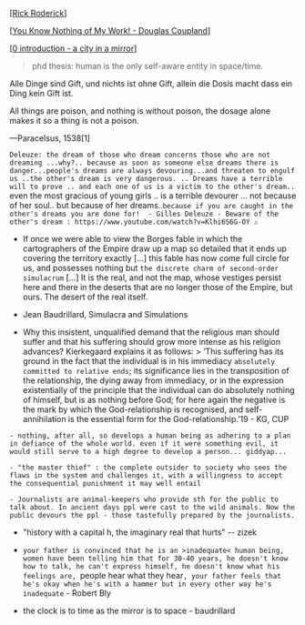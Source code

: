 [[Rick Roderick]]

[[You Know Nothing of My Work! - Douglas Coupland]]

[[0 introduction - a city in a mirror]]

> phd thesis:  human is the only self-aware entity in space/time. 


Alle Dinge sind Gift, und nichts ist ohne Gift, allein die Dosis macht dass ein Ding kein Gift ist.

All things are poison, and nothing is without poison, the dosage alone makes it so a thing is not a poison.

—Paracelsus, 1538[1]


`Deleuze: the dream of those who dream concerns those who are not dreaming ...why?.. because as soon as someone else dreams there is danger...people's dreams are always devouring...and threaten to engulf us ..the other's dream is very dangerous. .. Dreams have a terrible will to prove .. and each one of us is a victim to the other's dream.. `even the most gracious of young girls .. is a terrible devourer ... not because of her soul.. but because of her dreams..`because if you are caught in the other's dreams you are done for!  - Gilles Deleuze - Beware of the other's dream : https://www.youtube.com/watch?v=Klhi6S6G-OY ⚠️`

   - If once we were able to view the Borges fable in which the cartographers of the Empire draw up a map so detailed that it ends up covering the territory exactly [...] this fable has now come full circle for us, and possesses nothing but `the discrete charm of second-order simulacrum` [...] It is the real, and not the map, whose vestiges persist here and there in the deserts that are no longer those of the Empire, but ours. The desert of the real itself. 
   - Jean Baudrillard, Simulacra and Simulations

   - Why this insistent, unqualified demand that the religious man should suffer and that his suffering should grow more intense as his religion advances? Kierkegaard explains it as follows:
    > ‘This suffering has its ground in the fact that the individual is in his immediacy `absolutely committed to relative ends`; its significance lies in the transposition of the relationship, the dying away from immediacy, or in the expression existentially of the principle that the individual can do absolutely nothing of himself, but is as nothing before God; for here again the negative is the mark by which the God-relationship is recognised, and self-annihilation is the essential form for the God-relationship.’19 - KG, CUP

    - nothing, after all, so develops a human being as adhering to a plan in defiance of the whole world. even if it were something evil, it would still serve to a high degree to develop a person... giddyap...
    
    - "the master thief" : the complete outsider to society who sees the flaws in the system and challenges it, with a willingness to accept the consequential punishment it may well entail
    
    - Journalists are animal-keepers who provide sth for the public to talk about. In ancient days ppl were cast to the wild animals. Now the public devours the ppl - those tastefully prepared by the journalists.
        

- "history with a capital h, the imaginary real that hurts" -- zizek

- `your father is convinced that he is an >inadequate< human being, women have been telling him that for 30-40 years, he doesn't know how to talk, he can't express himself, he doesn't know what his feelings are, `people hear what they hear`, your father feels that he's okay when he's with a hammer but in every other way he's inadequate` 
        - Robert Bly

- the clock is to time as the mirror is to space - baudrillard


[//begin]: # "Autogenerated link references for markdown compatibility"
[Rick Roderick]: <../lit/quotes/Rick Roderick> "Rick Roderick"
[You Know Nothing of My Work! - Douglas Coupland]: <../lit/books/Earlier/You Know Nothing of My Work! - Douglas Coupland> "You Know Nothing of My Work! - Douglas Coupland"
[0 introduction - a city in a mirror]: <glimpses of divinity/0. Introduction/0 introduction - a city in a mirror> "0. introduction - a city in a mirror"
[//end]: # "Autogenerated link references"